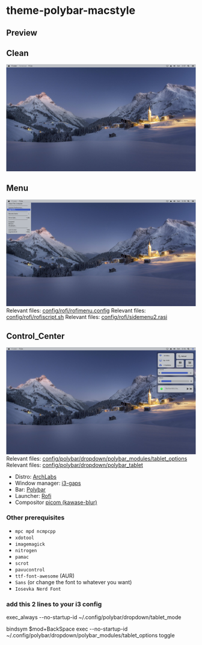 # theme-polybar-macstyle

## Preview

## Clean
![clean](/preview/ArchLabs.png)
<br />
## Menu
![Menu](/preview/ArchLabs1.png)
Relevant files: [config/rofi/rofimenu.config](config/rofi/rofimenu.config)
Relevant files: [config/rofi/rofiscript.sh](config/rofi/rofiscript.sh)
Relevant files: [config/rofi/sidemenu2.rasi](config/rofi/sidemenu2.rasi)
<br />
## Control_Center
![Control_Center](/preview/ArchLabs2.png)
Relevant files: [config/polybar/dropdown/polybar_modules/tablet_options](config/polybar/dropdown/polybar_modules/tablet_options)
Relevant files: [config/polybar/dropdown/polybar_tablet](config/polybar/dropdown/polybar_tablet)


* Distro: [ArchLabs](https://archlabslinux.com/)
* Window manager: [i3-gaps](https://github.com/Airblader/i3)
* Bar: [Polybar](https://github.com/polybar/polybar)
* Launcher: [Rofi](https://github.com/davatorium/rofi)
* Compositor [picom (kawase-blur)](https://github.com/ibhagwan/picom)

### Other prerequisites
* `mpc mpd ncmpcpp`
* `xdotool`
* `imagemagick`
* `nitrogen`
* `pamac`
* `scrot`
* `pavucontrol`
* `ttf-font-awesome` (AUR)
* `Sans` (or change the font to whatever you want)
* `Iosevka Nerd Font`


### add this 2 lines to your i3 config

exec_always --no-startup-id ~/.config/polybar/dropdown/tablet_mode

bindsym $mod+BackSpace exec --no-startup-id ~/.config/polybar/dropdown/polybar_modules/tablet_options toggle


